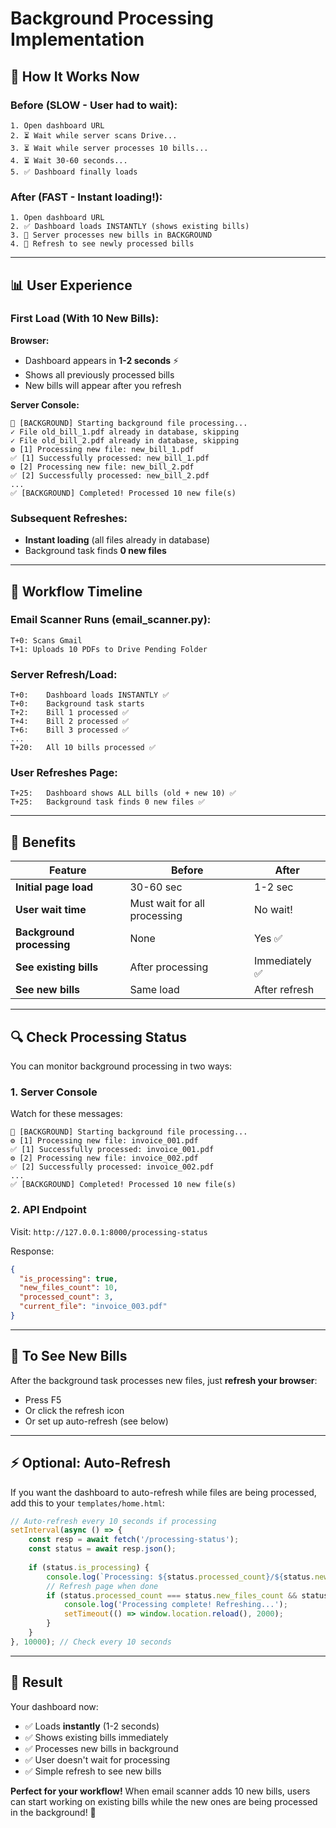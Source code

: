 # Background Processing Implementation

## 🚀 How It Works Now

### Before (SLOW - User had to wait):
```
1. Open dashboard URL
2. ⏳ Wait while server scans Drive...
3. ⏳ Wait while server processes 10 bills...
4. ⏳ Wait 30-60 seconds...
5. ✅ Dashboard finally loads
```

### After (FAST - Instant loading!):
```
1. Open dashboard URL
2. ✅ Dashboard loads INSTANTLY (shows existing bills)
3. 🔄 Server processes new bills in BACKGROUND
4. 🔄 Refresh to see newly processed bills
```

---

## 📊 User Experience

### First Load (With 10 New Bills):

**Browser:**
- Dashboard appears in **1-2 seconds** ⚡
- Shows all previously processed bills
- New bills will appear after you refresh

**Server Console:**
```
🔄 [BACKGROUND] Starting background file processing...
✓ File old_bill_1.pdf already in database, skipping
✓ File old_bill_2.pdf already in database, skipping
⚙ [1] Processing new file: new_bill_1.pdf
✅ [1] Successfully processed: new_bill_1.pdf
⚙ [2] Processing new file: new_bill_2.pdf
✅ [2] Successfully processed: new_bill_2.pdf
...
✅ [BACKGROUND] Completed! Processed 10 new file(s)
```

### Subsequent Refreshes:
- **Instant loading** (all files already in database)
- Background task finds **0 new files**

---

## 🔄 Workflow Timeline

### Email Scanner Runs (email_scanner.py):
```
T+0: Scans Gmail
T+1: Uploads 10 PDFs to Drive Pending Folder
```

### Server Refresh/Load:
```
T+0:    Dashboard loads INSTANTLY ✅
T+0:    Background task starts
T+2:    Bill 1 processed ✅
T+4:    Bill 2 processed ✅
T+6:    Bill 3 processed ✅
...
T+20:   All 10 bills processed ✅
```

### User Refreshes Page:
```
T+25:   Dashboard shows ALL bills (old + new 10) ✅
T+25:   Background task finds 0 new files ✅
```

---

## 🎯 Benefits

| Feature | Before | After |
|---------|--------|-------|
| **Initial page load** | 30-60 sec | 1-2 sec |
| **User wait time** | Must wait for all processing | No wait! |
| **Background processing** | None | Yes ✅ |
| **See existing bills** | After processing | Immediately ✅ |
| **See new bills** | Same load | After refresh |

---

## 🔍 Check Processing Status

You can monitor background processing in two ways:

### 1. Server Console
Watch for these messages:
```
🔄 [BACKGROUND] Starting background file processing...
⚙ [1] Processing new file: invoice_001.pdf
✅ [1] Successfully processed: invoice_001.pdf
⚙ [2] Processing new file: invoice_002.pdf
✅ [2] Successfully processed: invoice_002.pdf
...
✅ [BACKGROUND] Completed! Processed 10 new file(s)
```

### 2. API Endpoint
Visit: `http://127.0.0.1:8000/processing-status`

Response:
```json
{
  "is_processing": true,
  "new_files_count": 10,
  "processed_count": 3,
  "current_file": "invoice_003.pdf"
}
```

---

## 🔄 To See New Bills

After the background task processes new files, just **refresh your browser**:
- Press F5
- Or click the refresh icon
- Or set up auto-refresh (see below)

---

## ⚡ Optional: Auto-Refresh

If you want the dashboard to auto-refresh while files are being processed, add this to your `templates/home.html`:

```javascript
// Auto-refresh every 10 seconds if processing
setInterval(async () => {
    const resp = await fetch('/processing-status');
    const status = await resp.json();
    
    if (status.is_processing) {
        console.log(`Processing: ${status.processed_count}/${status.new_files_count} - ${status.current_file}`);
        // Refresh page when done
        if (status.processed_count === status.new_files_count && status.new_files_count > 0) {
            console.log('Processing complete! Refreshing...');
            setTimeout(() => window.location.reload(), 2000);
        }
    }
}, 10000); // Check every 10 seconds
```

---

## 🎉 Result

Your dashboard now:
- ✅ Loads **instantly** (1-2 seconds)
- ✅ Shows existing bills immediately
- ✅ Processes new bills in background
- ✅ User doesn't wait for processing
- ✅ Simple refresh to see new bills

**Perfect for your workflow!** When email scanner adds 10 new bills, users can start working on existing bills while the new ones are being processed in the background! 🚀

